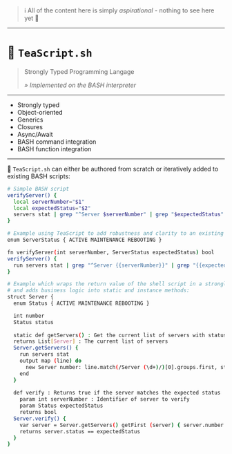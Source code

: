 > ℹ️ All of the content here is simply _aspirational_ - nothing to see here yet 👋

---

# 🍵 `TeaScript.sh`

> Strongly Typed Programming Langage
>
> _» Implemented on the BASH interpreter_

---

- Strongly typed
- Object-oriented
- Generics
- Closures
- Async/Await
- BASH command integration
- BASH function integration

---

🍵 `TeaScript.sh` can either be authored from scratch or iteratively added to existing BASH scripts:

```sh
# Simple BASH script
verifyServer() {
  local serverNumber="$1"
  local expectedStatus="$2"
  servers stat | grep "^Server $serverNumber" | grep "$expectedStatus"
}
```

```sh
# Example using TeaScript to add robustness and clarity to an existing BASH script:
enum ServerStatus { ACTIVE MAINTENANCE REBOOTING }

fn verifyServer(int serverNumber, ServerStatus expectedStatus) bool
verifyServer() {
  run servers stat | grep "^Server {{serverNumber}}" | grep "{{expectedStatus}}"
}
```

```sh
# Example which wraps the return value of the shell script in a strongly typed object
# and adds business logic into static and instance methods:
struct Server {
  enum Status { ACTIVE MAINTENANCE REBOOTING }

  int number
  Status status
  
  static def getServers() : Get the current list of servers with status (via `servers stat`)
  returns List[Server] : The current list of servers
  Server.getServers() {
    run servers stat
    output map (line) do
      new Server number: line.match(/Server (\d+)/)[0].groups.first, status: line.match(/Status: (\w+)/)[0]
    end
  }
  
  def verify : Returns true if the server matches the expected status
    param int serverNumber : Identifier of server to verify
    param Status expectedStatus
    returns bool
  Server.verify() {
    var server = Server.getServers() getFirst (server) { server.number == serverNumber }
    returns server.status == expectedStatus
  }
}
```
